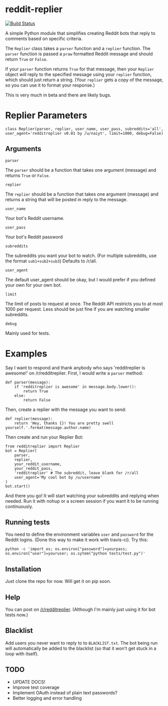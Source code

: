 reddit-replier
==============

[![Build Status](https://travis-ci.org/naiyt/reddit-replier.svg?branch=master)](https://travis-ci.org/naiyt/reddit-replier)

A simple Python module that simplifies creating Reddit bots that reply to comments based on specific criteria. 

The `Replier` class takes a `parser` function and a `replier` function. The `parser` function is passed a `praw` formatted Reddit message and should return `True` or `False`.

If your `parser` function returns `True` for that message, then your `Replier` object will reply to the specified message using your `replier` function, which should just return a string. (Your `replier` gets a copy of the message, so you can use it to format your response.)

This is very much in beta and there are likely bugs.

Replier Parameters
==================
    class Replier(parser, replier, user_name, user_pass, subreddits='all', user_agent='redditreplier v0.01 by /u/naiyt', limit=1000, debug=False)

Arguments
---------

    parser

The `parser` should be a function that takes one argument (message) and returns `True` or `False`.

    replier

The `replier` should be a function that takes one argument (message) and returns a string that will be posted in reply to the message.

    user_name

Your bot's Reddit username.

    user_pass

Your bot's Reddit password

    subreddits

The subreddits you want your bot to watch. (For multiple subreddits, use the format `sub1+sub2+sub3`) Defaults to /r/all.

    user_agent

The default user_agent should be okay, but I would prefer if you defined your own for your own bot.

    limit

The limit of posts to request at once. The Reddit API restricts you to at most 1000 per request. Less should be just fine if you are watching smaller subreddits.

    debug

Mainly used for tests.

Examples
========

Say I want to respond and thank anybody who says 'redditreplier is awesome!' on /r/redditreplier. First, I would write a `parser` method:

    def parser(message):
        if 'redditreplier is awesome' in message.body.lower():
            return True
        else:
            return False

Then, create a replier with the message you want to send:

    def replier(message):
        return 'Hey, thanks {}! You are pretty swell yourself.'.format(message.author.name)

Then create and run your Replier Bot:

    from redditreplier import Replier
    bot = Replier(
		parser,
		replier,
		your_reddit_username,
		your_reddit_pass,
		'redditreplier' # The subreddit, leave blank for /r/all
		user_agent='My cool bot by /u/username'
    )
    bot.start()

And there you go! It will start watching your subreddits and replying when needed. Run it with nohup or a screen session if you want it to be running continuously.


Running tests
-------------

You need to define the environment variables `user` and `password` for the Reddit logins. (Done this way to make it work with travis-ci). Try this:

    python -c 'import os; os.environ["password"]=yourpass; os.environ["user"]=youruser; os.sytem("python tests/test.py")'

Installation
------------

Just clone the repo for now. Will get it on pip soon.

Help
----

You can post on [/r/redditreplier](http://reddit.com/r/redditreplier). (Although I'm mainly just using it for bot tests now.)

Blacklist
---------

Add users you never want to reply to to `BLACKLIST.txt`. The bot being run will automatically be added to the blacklist (so that it won't get stuck in a loop with itself).

TODO
----

* UPDATE DOCS!
* Improve test coverage
* Implement OAuth instead of plain text passwords?
* Better logging and error handling